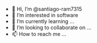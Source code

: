 - 👋 Hi, I’m @santiago-ram7315
- 👀 I’m interested in software 
- 🌱 I’m currently learning ...
- 💞️ I’m looking to collaborate on ...
- 📫 How to reach me ...

<!---
santiago-ram7315/santiago-ram7315 is a ✨ special ✨ repository because its `README.md` (this file) appears on your GitHub profile.
You can click the Preview link to take a look at your changes.
--->
